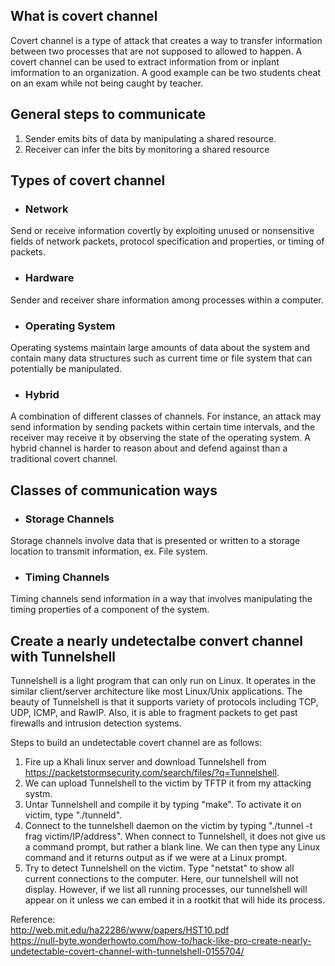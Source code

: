 ## What is covert channel
Covert channel is a type of attack that creates a way to transfer information between two processes that are not supposed to allowed to happen. A covert channel can be used to extract information from or inplant imformation to an organization. A good example can be two students cheat on an exam while not being caught by teacher.

## General steps to communicate
1. Sender emits bits of data by manipulating a shared resource.
2. Receiver can infer the bits by monitoring a shared resource

## Types of covert channel
- ### Network
Send or receive information covertly by exploiting unused or nonsensitive fields of network packets, protocol specification and properties, or timing of packets.
- ### Hardware
Sender and receiver share information among processes within a computer.
- ### Operating System
Operating systems maintain large amounts of data about the system and contain many data structures such as current time or file system that can potentially be manipulated.
- ### Hybrid
A combination of different classes of channels. For instance, an attack may send information by sending packets within
certain time intervals, and the receiver may receive it by observing the state of the operating system. A hybrid channel is harder to reason about and defend against than a traditional covert channel.


## Classes of communication ways
- ### Storage Channels
Storage channels involve data that is presented or written to a storage location to transmit information, ex. File system.
- ### Timing Channels
Timing channels send information in a way that involves manipulating the timing properties of a component of the system.

## Create a nearly undetectalbe convert channel with Tunnelshell
Tunnelshell is a light program that can only run on Linux. It operates in the similar client/server architecture like most Linux/Unix applications.  The beauty of Tunnelshell is that it supports variety of protocols including TCP, UDP, ICMP, and RawIP. Also, it is able to fragment packets to get past firewalls and intrusion detection systems.<br>

Steps to build an undetectable covert channel are as follows:
1. Fire up a Khali linux server and download Tunnelshell from https://packetstormsecurity.com/search/files/?q=Tunnelshell. 
2. We can upload Tunnelshell to the victim by TFTP it from my attacking systm.
2. Untar Tunnelshell and compile it by typing "make". To activate it on victim, type "./tunneld".
3. Connect to the tunnelshell daemon on the victim by typing "./tunnel -t frag victim/IP/address". When connect to Tunnelshell, it does not give us a command prompt, but rather a blank line. We can then type any Linux command and it returns output as if we were at a Linux prompt.
4. Try to detect Tunnelshell on the victim. Type "netstat" to show all current connections to the computer. Here, our tunnelshell will not display. However, if we list all running processes, our tunnelshell will appear on it unless we can embed it in a rootkit that will hide its process.

Reference: <br>
http://web.mit.edu/ha22286/www/papers/HST10.pdf <br>
https://null-byte.wonderhowto.com/how-to/hack-like-pro-create-nearly-undetectable-covert-channel-with-tunnelshell-0155704/
